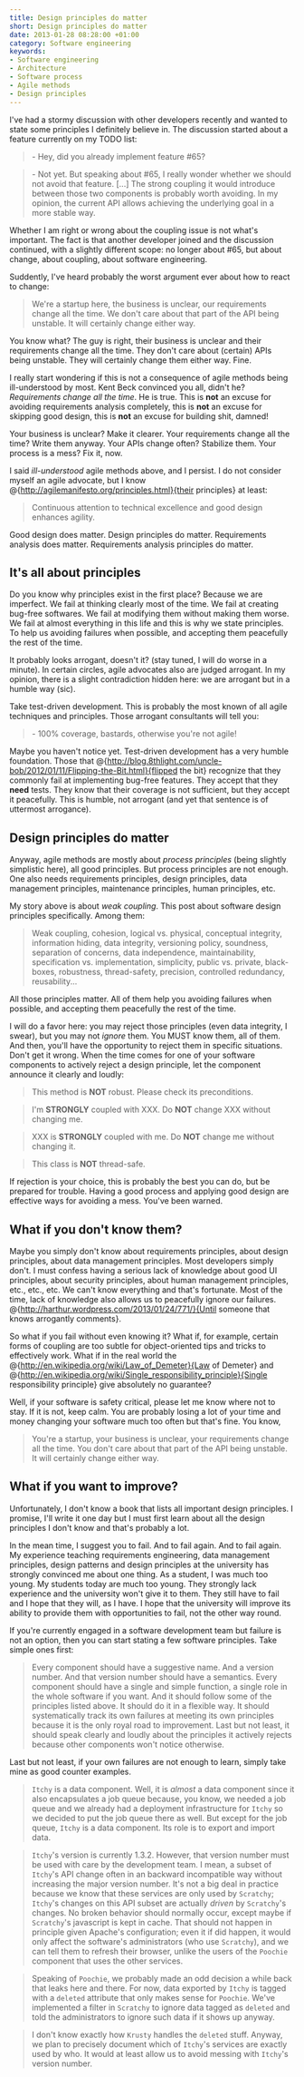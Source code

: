 ```yaml
--- 
title: Design principles do matter
short: Design principles do matter
date: 2013-01-28 08:28:00 +01:00
category: Software engineering
keywords: 
- Software engineering
- Architecture
- Software process
- Agile methods
- Design principles
---
```


I've had a stormy discussion with other developers recently and wanted to state some principles I definitely believe in. The discussion started about a feature currently on my TODO list:

> \- Hey, did you already implement feature #65?

> \- Not yet. But speaking about #65, I really wonder whether we should not avoid that feature. [...] The strong coupling it would introduce between those two components is probably worth avoiding. In my opinion, the current API allows achieving the underlying goal in a more stable way.

Whether I am right or wrong about the coupling issue is not what's important. The fact is that another developer joined and the discussion continued, with a slightly different scope: no longer about #65, but about change, about coupling, about software engineering.

Suddently, I've heard probably the worst argument ever about how to react to change:

> We're a startup here, the business is unclear, our requirements change all the time. We don't care about that part of the API being unstable. It will certainly change either way.

You know what? The guy is right, their business is unclear and their requirements change all the time. They don't care about (certain) APIs being unstable. They will certainly change them either way. Fine.

I really start wondering if this is not a consequence of agile methods being ill-understood by most. Kent Beck convinced you all, didn't he? *Requirements change all the time*. He is true. This is **not** an excuse for avoiding requirements analysis completely, this is **not** an excuse for skipping good design, this is **not** an excuse for building shit, damned!

Your business is unclear? Make it clearer. Your requirements change all the time? Write them anyway. Your APIs change often? Stabilize them. Your process is a mess? Fix it, now.

I said *ill-understood* agile methods above, and I persist. I do not consider myself an agile advocate, but I know @{http://agilemanifesto.org/principles.html}{their principles} at least:

> Continuous attention to technical excellence and good design enhances agility.

Good design does matter. Design principles do matter. Requirements analysis does matter. Requirements analysis principles do matter.

## It's all about principles

Do you know why principles exist in the first place? Because we are imperfect. We fail at thinking clearly most of the time. We fail at creating bug-free softwares. We fail at modifying them without making them worse. We fail at almost everything in this life and this is why we state principles. To help us avoiding failures when possible, and accepting them peacefully the rest of the time.

It probably looks arrogant, doesn't it? (stay tuned, I will do worse in a minute). In certain circles, agile advocates also are judged arrogant. In my opinion, there is a slight contradiction hidden here: we are arrogant but in a humble way (sic).

Take test-driven development. This is probably the most known of all agile techniques and principles. Those arrogant consultants will tell you: 

> \- 100% coverage, bastards, otherwise you're not agile!

Maybe you haven't notice yet. Test-driven development has a very humble foundation. Those that @{http://blog.8thlight.com/uncle-bob/2012/01/11/Flipping-the-Bit.html}{flipped the bit} recognize that they commonly fail at implementing bug-free features. They accept that they **need** tests. They know that their coverage is not sufficient, but they accept it peacefully. This is humble, not arrogant (and yet that sentence is of uttermost arrogance).

## Design principles do matter

Anyway, agile methods are mostly about *process principles* (being slightly simplistic here), all good principles. But process principles are not enough. One also needs requirements principles, design principles, data management principles, maintenance principles, human principles, etc. 

My story above is about *weak coupling*. This post about software design principles specifically. Among them:

> Weak coupling, cohesion, logical vs. physical, conceptual integrity, information hiding, data integrity, versioning policy, soundness, separation of concerns, data independence, maintainability, specification vs. implementation, simplicity, public vs. private, black-boxes, robustness, thread-safety, precision, controlled redundancy, reusability...

All those principles matter. All of them help you avoiding failures when possible, and accepting them peacefully the rest of the time.

I will do a favor here: you may reject those principles (even data integrity, I swear), but you may not *ignore* them. You MUST know them, all of them. And then, you'll have the opportunity to reject them in specific situations. Don't get it wrong. When the time comes for one of your software components to actively reject a design principle, let the component announce it clearly and loudly:

> This method is **NOT** robust. Please check its preconditions.

> I'm **STRONGLY** coupled with XXX. Do **NOT** change XXX without changing me.

> XXX is **STRONGLY** coupled with me. Do **NOT** change me without changing it.

> This class is **NOT** thread-safe.

If rejection is your choice, this is probably the best you can do, but be prepared for trouble. Having a good process and applying good design are effective ways for avoiding a mess. You've been warned.

## What if you don't know them?

Maybe you simply don't know about requirements principles, about design principles, about data management principles. Most developers simply don't. I must confess having a serious lack of knowledge about good UI principles, about security principles, about human management principles, etc., etc., etc. We can't know everything and that's fortunate. Most of the time, lack of knowledge also allows us to peacefully ignore our failures. @{http://harthur.wordpress.com/2013/01/24/771/}{Until someone that knows arrogantly comments}.

So what if you fail without even knowing it? What if, for example, certain forms of coupling are too subtle for object-oriented tips and tricks to effectively work. What if in the real world the @{http://en.wikipedia.org/wiki/Law_of_Demeter}{Law of Demeter} and @{http://en.wikipedia.org/wiki/Single_responsibility_principle}{Single responsibility principle} give absolutely no guarantee?

Well, if your software is safety critical, please let me know where not to stay. If it is not, keep calm. You are probably losing a lot of your time and money changing your software much too often but that's fine. You know,

> You're a startup, your business is unclear, your requirements change all the time. You don't care about that part of the API being unstable. It will certainly change either way.

## What if you want to improve?

Unfortunately, I don't know a book that lists all important design principles. I promise, I'll write it one day but I must first learn about all the design principles I don't know and that's probably a lot.

In the mean time, I suggest you to fail. And to fail again. And to fail again. My experience teaching requirements engineering, data management principles, design patterns and design principles at the university has strongly convinced me about one thing. As a student, I was much too young. My students today are much too young. They strongly lack experience and the university won't give it to them. They still have to fail and I hope that they will, as I have. I hope that the university will improve its ability to provide them with opportunities to fail, not the other way round.

If you're currently engaged in a software development team but failure is not an option, then you can start stating a few software principles. Take simple ones first:

> Every component should have a suggestive name. And a version number. And that version number should have a semantics. Every component should have a single and simple function, a single role in the whole software if you want. And it should follow some of the principles listed above. It should do it in a flexible way. It should systematically track its own failures at meeting its own principles because it is the only royal road to improvement. Last but not least, it should speak clearly and loudly about the principles it actively rejects because other components won't notice otherwise.

Last but not least, if your own failures are not enough to learn, simply take mine as good counter examples.

> `Itchy` is a data component. Well, it is *almost* a data component since it also encapsulates a job queue because, you know, we needed a job queue and we already had a deployment infrastructure for `Itchy` so we decided to put the job queue there as well. But except for the job queue, `Itchy` is a data component. Its role is to export and import data.

> `Itchy`'s version is currently 1.3.2. However, that version number must be used with care by the development team. I mean, a subset of `Itchy`'s API change often in an backward incompatible way without increasing the major version number. It's not a big deal in practice because we know that these services are only used by `Scratchy`; `Itchy`'s changes on this API subset are actually *driven* by `Scratchy`'s changes. No broken behavior should normally occur, except maybe if `Scratchy`'s javascript is kept in cache. That should not happen in principle given Apache's configuration; even it if did happen, it would only affect the software's administrators (who use `Scratchy`), and we can tell them to refresh their browser, unlike the users of the `Poochie` component that uses the other services.

> Speaking of `Poochie`, we probably made an odd decision a while back that leaks here and there. For now, data exported by `Itchy` is tagged with a `deleted` attribute that only makes sense for `Poochie`. We've implemented a filter in `Scratchy` to ignore data tagged as `deleted` and told the administrators to ignore such data if it shows up anyway.

> I don't know exactly how `Krusty` handles the `deleted` stuff. Anyway, we plan to precisely document which of `Itchy`'s services are exactly used by who. It would at least allow us to avoid messing with `Itchy`'s version number.